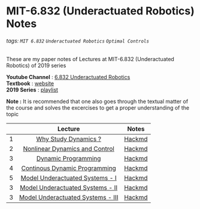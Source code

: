 # MIT-6.832 (Underactuated Robotics) Notes

###### tags: `MIT 6.832` `Underactuated Robotics` `Optimal Controls`

These are my paper notes of Lectures at MIT-6.832 (Underactuated Robotics) of 2019 series

**Youtube Channel** : [6.832 Underactuated Robotics](https://www.youtube.com/channel/UChfUOAhz7ynELF-s_1LPpWg)  
**Textbook** : [website](http://underactuated.csail.mit.edu/)  
**2019 Series** : [playlist](https://www.youtube.com/playlist?list=PLkx8KyIQkMfVG-tWyV3CcQbon0Mh5zYaj)

**Note :** It is recommended that one also goes through the textual matter of the course and solves the excercises to get a proper understanding of the topic

|   | Lecture                                                               | Notes                                                            | 
|:-:| :---:                                                                 | :-:                                                              |
| 1 | [Why Study Dynamics ?](https://youtu.be/_1CtAHVea8I)                  | [Hackmd](https://hackmd.io/@16bggrZRTwyEEybTEZnBVw/H1lkxbXJw)    |
| 2 | [Nonlinear Dynamics and Control](https://youtu.be/jvj4WefJ0S0)        | [Hackmd](https://hackmd.io/@16bggrZRTwyEEybTEZnBVw/Sy0QEVEyP)    |
| 3 | [Dynamic Programming](https://youtu.be/oaRB_NqOvSU)                   | [Hackmd](https://hackmd.io/@16bggrZRTwyEEybTEZnBVw/BJDLpE4kP)    |   
| 4 | [Continous Dynamic Programming](https://youtu.be/bMiiC94FJ5E)         | [Hackmd](https://hackmd.io/@16bggrZRTwyEEybTEZnBVw/B117n_HkD)    |   
| 5 | [Model Underactuated Systems - I](https://youtu.be/VX86z8U4OsA)       | [Hackmd](https://hackmd.io/@16bggrZRTwyEEybTEZnBVw/HJTc1YHkD)    |   
| 3 | [Model Underactuated Systems - II](https://youtu.be/T-aON2JHajs)      | [Hackmd](https://hackmd.io/@16bggrZRTwyEEybTEZnBVw/B1wAWKBkP)    |   
| 3 | [Model Underactuated Systems - III](https://youtu.be/h5Po8WSaQcE)     | [Hackmd](https://hackmd.io/@16bggrZRTwyEEybTEZnBVw/HyAwXKHJP)    |   

